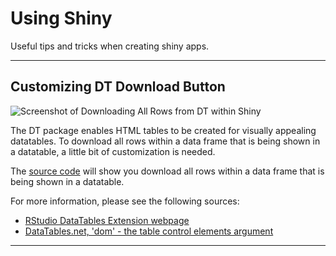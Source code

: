 # Using Shiny

Useful tips and tricks when creating shiny apps.
****

## Customizing DT Download Button

![Screenshot of Downloading All Rows from DT within Shiny](https://github.com/cenuno/shiny/raw/master/Images/Screen%20Shot%202017-06-23%20at%203.16.36%20PM.png)

The DT package enables HTML tables to be created for visually appealing datatables. To download all rows within a data frame that is being shown in a datatable, a little bit of customization is needed. 

The [source code](https://github.com/cenuno/shiny/blob/master/datatable_Buttons_Customization.R) will show you download all rows within a data frame that is being shown in a datatable.

For more information, please see the following sources:

* [RStudio DataTables Extension webpage](https://rstudio.github.io/DT/extensions.html)
* [DataTables.net, 'dom' - the table control elements argument](https://datatables.net/reference/option/dom)
****
